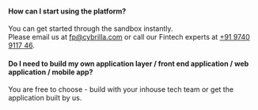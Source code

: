 <!--
## Registration and Sandbox
-----------------------------
-->
#### How can I start using the platform?
You can get started through the sandbox instantly. <br>
Please email us at [fp@cybrilla.com](mailto:fp@cybrilla.com) or call our Fintech experts at [+91 9740 9117 46](tel:+919740911746).

#### Do I need to build my own application layer / front end application / web application / mobile app?
You are free to choose - build with your inhouse tech team or get the application built by us.